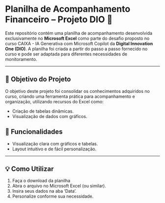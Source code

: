 # Planilha de Acompanhamento Financeiro – Projeto DIO 🚀

Este repositório contém uma planilha de acompanhamento desenvolvida exclusivamente no **Microsoft Excel** como parte do desafio proposto no curso CAIXA - IA Generativa com Microsoft Copilot da **Digital Innovation One (DIO)**. A planilha foi criada a partir do passo a passo fornecido no curso e pode ser adaptada para diferentes necessidades de monitoramento.

---

## 📝 Objetivo do Projeto

O objetivo deste projeto foi consolidar os conhecimentos adquiridos no curso, criando uma ferramenta prática para acompanhamento e organização, utilizando recursos do Excel como:

- Criação de tabelas dinâmicas.
- Visualização de dados com gráficos.

## 🚀 Funcionalidades

- Visualização clara com gráficos e tabelas.
- Layout intuitivo e de fácil personalização.

---

## 💡 Como Utilizar

1. Faça o download da planilha
2. Abra o arquivo no Microsoft Excel (ou similar).
3. Insira seus dados na aba ‘Data’.
4. Personalize conforme sua necessidade.
